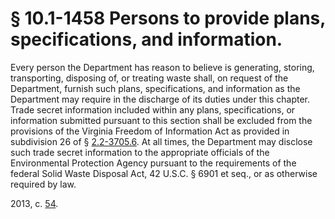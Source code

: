 # § 10.1-1458 Persons to provide plans, specifications, and information.

<p>Every person the Department has reason to believe is generating, storing, transporting, disposing of, or treating waste shall, on request of the Department, furnish such plans, specifications, and information as the Department may require in the discharge of its duties under this chapter. Trade secret information included within any plans, specifications, or information submitted pursuant to this section shall be excluded from the provisions of the Virginia Freedom of Information Act as provided in subdivision 26 of § <a href='/vacode/2.2-3705.6/'>2.2-3705.6</a>. At all times, the Department may disclose such trade secret information to the appropriate officials of the Environmental Protection Agency pursuant to the requirements of the federal Solid Waste Disposal Act, 42 U.S.C. § 6901 et seq., or as otherwise required by law.</p><p>2013, c. <a href='http://lis.virginia.gov/cgi-bin/legp604.exe?131+ful+CHAP0054'>54</a>.</p>